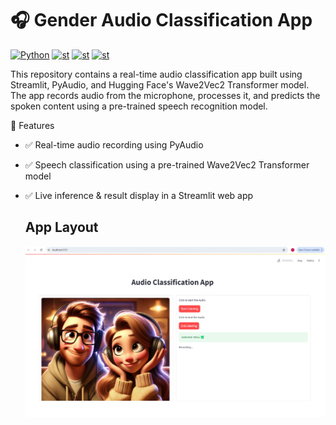 # 🎧 Gender Audio Classification App

  <a href="https://www.python.org/"><img alt="Python" src="https://img.shields.io/badge/python-3.8-blue?style=flat-square" /></a>
  <a href="https://streamlit.io/"><img alt="st" src="https://img.shields.io/badge/Made with-Streamlit-blueviolet?style=flat-square" /></a>
  <a href="https://huggingface.co/alefiury/wav2vec2-large-xlsr-53-gender-recognition-librispeech"><img alt="st" src="https://img.shields.io/badge/Wave2Vec-yellow" /></a>
  <a href="https://openai.com/"><img alt="st" src="https://img.shields.io/badge/PyAudio-green" /></a>
  
This repository contains a real-time audio classification app built using Streamlit, PyAudio, and Hugging Face's Wave2Vec2 Transformer model. The app records audio from the microphone, processes it, and predicts the spoken content using a pre-trained speech recognition model.

🚀 Features

- ✅ Real-time audio recording using PyAudio
- ✅ Speech classification using a pre-trained Wave2Vec2 Transformer model
- ✅ Live inference & result display in a Streamlit web app

  
  ## App Layout
  ![alt text](https://github.com/Tejas-Shanbhag/Gender_Audio_Classification/blob/main/assets/app.png)
